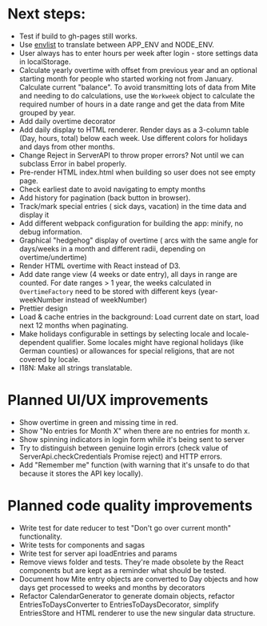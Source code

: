 # Next steps:
- Test if build to gh-pages still works.
- Use [envlist](https://www.npmjs.com/package/envlist) to translate between APP_ENV and NODE_ENV.
- User always has to enter hours per week after login - store settings data in localStorage.
- Calculate yearly overtime with offset from previous year and an optional starting month for people who started working not from January. Calculate current "balance". To avoid transmitting lots of data from Mite and needing to do calculations, use the `Workweek` object to calculate the required number of hours in a date range and get the data from Mite grouped by year.
- Add daily overtime decorator
- Add daily display to HTML renderer. Render days as a 3-column table (Day, hours, total) below each week. Use different colors for holidays and days from other months.
- Change Reject in ServerAPI to throw proper errors? Not until we can subclass Error in babel properly.
- Pre-render HTML index.html when building so user does not see empty page.
- Check earliest date to avoid navigating to empty months
- Add history for pagination (back button in browser).
- Track/mark special entries ( sick days, vacation) in the time data and display it
- Add different webpack configuration for building the app: minify, no debug information.
- Graphical "hedgehog" display of overtime ( arcs with the same angle for days/weeks in a month and different radii, depending on overtime/undertime)
- Render HTML overtime with React instead of D3.
- Add date range view (4 weeks or date entry), all days in range are counted. For date ranges > 1 year, the weeks calculated in `OvertimeFactory` need to be stored with different keys (year-weekNumber instead of weekNumber)
- Prettier design
- Load & cache entries in the background: Load current date on start, load next 12 months when paginating.
- Make holidays configurable in settings by selecting locale and locale-dependent qualifier. Some locales might have regional holidays (like German counties) or allowances for special religions, that are not covered by locale.
- I18N: Make all strings translatable.  

# Planned UI/UX improvements
- Show overtime in green and missing time in red.
- Show "No entries for Month X" when there are no entries for month x.
- Show spinning indicators in login form while it's being sent to server
- Try to distinguish between genuine login errors (check value of ServerApi.checkCredentials Promise reject) and HTTP errors.
- Add "Remember me" function (with warning that it's unsafe to do that because it stores the API key locally).

# Planned code quality improvements
- Write test for date reducer to test "Don't go over current month" functionality.
- Write tests for components and sagas
- Write test for server api loadEntries and params
- Remove views folder and tests. They're made obsolete by the React components but are kept as a reminder what should be tested.
- Document how Mite entry objects are converted to Day objects and how days get processed to weeks and months by decorators 
- Refactor CalendarGenerator to generate domain objects, refactor EntriesToDaysConverter to EntriesToDaysDecorator, simplify EntriesStore and HTML renderer to use the new singular data structure.